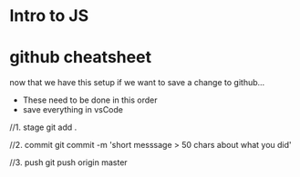 # Intro to JS

# github cheatsheet
now that we have this setup if we want to save a change to github...

* These need to be done in this order
* save everything in vsCode

//1. stage
git add .

//2. commit
git commit -m 'short messsage > 50 chars about what you did'

//3. push
git push origin master